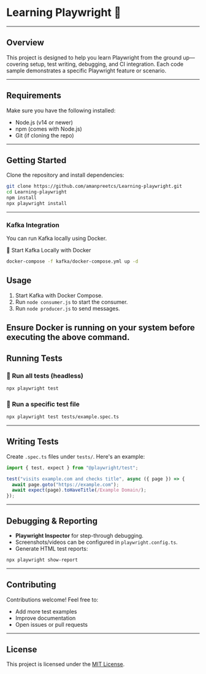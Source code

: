 # Learning Playwright 🚀

---

## Overview

This project is designed to help you learn Playwright from the ground up—covering setup, test writing, debugging, and CI integration. Each code sample demonstrates a specific Playwright feature or scenario.

---

## Requirements

Make sure you have the following installed:

- Node.js (v14 or newer)
- npm (comes with Node.js)
- Git (if cloning the repo)

---

## Getting Started

Clone the repository and install dependencies:

```bash
git clone https://github.com/amanpreetcs/Learning-playwright.git
cd Learning-playwright
npm install
npx playwright install
```

---

### Kafka Integration

You can run Kafka locally using Docker.

🔌 Start Kafka Locally with Docker

```bash
docker-compose -f kafka/docker-compose.yml up -d
```

## Usage

1. Start Kafka with Docker Compose.
2. Run `node consumer.js` to start the consumer.
3. Run `node producer.js` to send messages.

## Ensure Docker is running on your system before executing the above command.

## Running Tests

### 🧪 Run all tests (headless)

```bash
npx playwright test
```

### 🧭 Run a specific test file

```bash
npx playwright test tests/example.spec.ts
```

---

## Writing Tests

Create `.spec.ts` files under `tests/`. Here's an example:

```ts
import { test, expect } from "@playwright/test";

test("visits example.com and checks title", async ({ page }) => {
  await page.goto("https://example.com");
  await expect(page).toHaveTitle(/Example Domain/);
});
```

---

## Debugging & Reporting

- **Playwright Inspector** for step-through debugging.
- Screenshots/videos can be configured in `playwright.config.ts`.
- Generate HTML test reports:

```bash
npx playwright show-report
```

---

## Contributing

Contributions welcome! Feel free to:

- Add more test examples
- Improve documentation
- Open issues or pull requests

---

## License

This project is licensed under the [MIT License](LICENSE).
